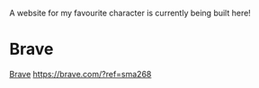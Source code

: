 A website for my favourite character is currently being built here!
# Brave
[Brave](https://brave.com/?ref=sma268)
https://brave.com/?ref=sma268
